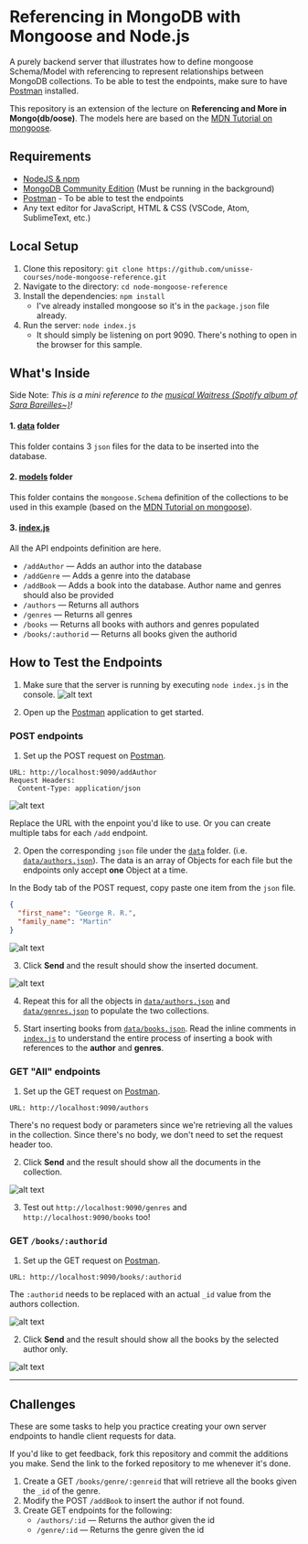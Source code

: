 # Referencing in MongoDB with Mongoose and Node.js

A purely backend server that illustrates how to define mongoose Schema/Model with referencing to represent relationships between MongoDB collections. To be able to test the endpoints, make sure to have [Postman](https://www.postman.com/) installed.

This repository is an extension of the lecture on **Referencing and More in Mongo(db/oose)**. The models here are based on the [MDN Tutorial on mongoose](https://developer.mozilla.org/en-US/docs/Learn/Server-side/Express_Nodejs/mongoose).

## Requirements
* [NodeJS & npm](https://www.npmjs.com/get-npm)
* [MongoDB Community Edition](https://docs.mongodb.com/manual/administration/install-community/) (Must be running in the background)
* [Postman](https://www.postman.com/) - To be able to test the endpoints
* Any text editor for JavaScript, HTML & CSS (VSCode, Atom, SublimeText, etc.)

## Local Setup
1. Clone this repository: `git clone https://github.com/unisse-courses/node-mongoose-reference.git`
2. Navigate to the directory: `cd node-mongoose-reference`
3. Install the dependencies: `npm install`
   - I've already installed mongoose so it's in the `package.json` file already.
4. Run the server: `node index.js`
   - It should simply be listening on port 9090. There's nothing to open in the browser for this sample.

## What's Inside
Side Note: _This is a mini reference to the [musical Waitress (Spotify album of Sara Bareilles~)](https://open.spotify.com/album/1s6codM2ZAB008t9GTyaEk)!_

#### 1. [data](data) folder
This folder contains 3 `json` files for the data to be inserted into the database.

#### 2. [models](models) folder
This folder contains the `mongoose.Schema` definition of the collections to be used in this example (based on the [MDN Tutorial on mongoose](https://developer.mozilla.org/en-US/docs/Learn/Server-side/Express_Nodejs/mongoose)).

#### 3. [index.js](index.js)
All the API endpoints definition are here.
* `/addAuthor` — Adds an author into the database
* `/addGenre` — Adds a genre into the database
* `/addBook` — Adds a book into the database. Author name and genres should also be provided
* `/authors` — Returns all authors
* `/genres` — Returns all genres
* `/books` — Returns all books with authors and genres populated
* `/books/:authorid` — Returns all books given the authorid

## How to Test the Endpoints
1. Make sure that the server is running by executing `node index.js` in the console.
![alt text](screens/server-running.png "server running on port 9090")

2. Open up the [Postman](https://www.postman.com/) application to get started.

### POST endpoints
1. Set up the POST request on [Postman](https://www.postman.com/).
  ```
  URL: http://localhost:9090/addAuthor
  Request Headers:
    Content-Type: application/json
  ```
  ![alt text](screens/postman-post-headers.png "Postman Headers")

  Replace the URL with the enpoint you'd like to use. Or you can create multiple tabs for each `/add` endpoint.

2. Open the corresponding `json` file under the [`data`](data) folder. (i.e. [`data/authors.json`](data/authors.json)). The data is an array of Objects for each file but the endpoints only accept **one** Object at a time.

  In the Body tab of the POST request, copy paste one item from the `json` file.
  ```json
  {
    "first_name": "George R. R.",
    "family_name": "Martin"
  }
  ```

  ![alt text](screens/postman-post-body.png "Postman Request Body for Author")

3. Click **Send** and the result should show the inserted document.

  ![alt text](screens/postman-post-result.png "Postman successful result for adding an author")

4. Repeat this for all the objects in [`data/authors.json`](data/authors.json) and [`data/genres.json`](data/genres.json) to populate the two collections.

5. Start inserting books from [`data/books.json`](data/books.json). Read the inline comments in [`index.js`](index.js) to understand the entire process of inserting a book with references to the **author** and **genres**.

### GET "All" endpoints
1. Set up the GET request on [Postman](https://www.postman.com/).
  ```
  URL: http://localhost:9090/authors
  ```
  There's no request body or parameters since we're retrieving all the values in the collection. Since there's no body, we don't need to set the request header too.

2. Click **Send** and the result should show all the documents in the collection.

  ![alt text](screens/postman-get-all-result.png "Postman successful result for retrieving all authors")

3. Test out `http://localhost:9090/genres` and `http://localhost:9090/books` too!

### GET `/books/:authorid`
1. Set up the GET request on [Postman](https://www.postman.com/).
  ```
  URL: http://localhost:9090/books/:authorid
  ```
  The `:authorid` needs to be replaced with an actual `_id` value from the authors collection.

  ![alt text](screens/postman-get-books-request.png "GET request with the _id value in the URL")

2. Click **Send** and the result should show all the books by the selected author only.

  ![alt text](screens/postman-get-books-response.png "Sucessful result for retrieving the books of 1 author")

---

## Challenges
These are some tasks to help you practice creating your own server endpoints to handle client requests for data.

If you'd like to get feedback, fork this repository and commit the additions you make. Send the link to the forked repository to me whenever it's done.

1. Create a GET `/books/genre/:genreid` that will retrieve all the books given the `_id` of the genre.
2. Modify the POST `/addBook` to insert the author if not found.
3. Create GET endpoints for the following:
    * `/authors/:id` — Returns the author given the id
    * `/genre/:id` — Returns the genre given the id
